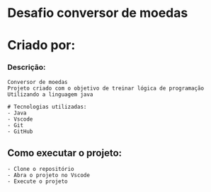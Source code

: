 # Desafio conversor de moedas 

# Criado por: <Alisson Fonseca>

### Descrição:
    Conversor de moedas
    Projeto criado com o objetivo de treinar lógica de programação
    Utilizando a linguagem java

    # Tecnologias utilizadas:
    - Java
    - Vscode
    - Git
    - GitHub

## Como executar o projeto:
    - Clone o repositório
    - Abra o projeto no Vscode
    - Execute o projeto


